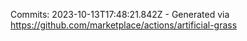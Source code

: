 Commits: 2023-10-13T17:48:21.842Z - Generated via https://github.com/marketplace/actions/artificial-grass
<br>
